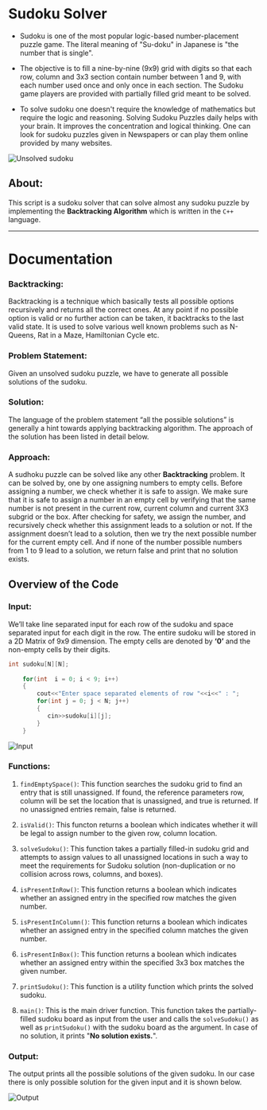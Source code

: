 # Sudoku Solver

-	Sudoku is one of the most popular logic-based number-placement puzzle game. The literal meaning of "Su-doku" in Japanese is "the number that is single".

-	The objective is to fill a nine-by-nine (9x9) grid with digits so that each row, column and 3x3 section contain number between 1 and 9, with each number used once and only once in each section. The Sudoku game players are provided with partially filled grid meant to be solved.

-	To solve sudoku one doesn't require the knowledge of mathematics but require the logic and reasoning. Solving Sudoku Puzzles daily helps with your brain. It improves the concentration and logical thinking. One can look for sudoku puzzles given in Newspapers or can play them online provided by many websites. 

![Unsolved sudoku](https://user-images.githubusercontent.com/53916781/123075951-4f60d280-d436-11eb-991b-fae19a088234.gif)

## About:

This script is a sudoku solver that can solve almost any sudoku puzzle by implementing the **Backtracking Algorithm** which is written in the ```C++``` language.

---

# Documentation

### Backtracking:

Backtracking is a technique which basically tests all possible options recursively and returns all the correct ones. At any point if no possible option is valid or no further action can be taken, it backtracks to the last valid state. It is used to solve various well known problems such as N-Queens, Rat in a Maze, Hamiltonian Cycle etc. 

### Problem Statement: 

Given an unsolved sudoku puzzle, we have to generate all possible solutions of the sudoku.

### Solution:

The language of the problem statement “all the possible solutions” is generally a hint towards applying backtracking algorithm. The approach of the solution has been listed in detail below.

### Approach:

A sudhoku puzzle can be solved like any other **Backtracking** problem. It can be solved by, one by one assigning numbers to empty cells. Before assigning a number, we check whether it is safe to assign. We make sure that it is safe to assign a number in an empty cell by verifying that the same number is not present in the current row, current column and current 3X3 subgrid or the box. After checking for safety, we assign the number, and recursively check whether this assignment leads to a solution or not. If the assignment doesn’t lead to a solution, then we try the next possible number for the current empty cell. And if none of the number possible numbers from 1 to 9 lead to a solution, we return false and print that no solution exists.

## Overview of the Code

### Input:

We’ll take line separated input for each row of the sudoku and space separated input for each digit in the row. The entire sudoku will be stored in a 2D Matrix of 9x9 dimension. The empty cells are denoted by **‘0’** and the non-empty cells by their digits.

```C++
int sudoku[N][N];
    
    for(int  i = 0; i < 9; i++)
    {
        cout<<"Enter space separated elements of row "<<i<<" : ";
        for(int j = 0; j < N; j++)
        {
           cin>>sudoku[i][j];
        }
    }
```   

![Input](https://user-images.githubusercontent.com/53916781/123072386-1ecb6980-d433-11eb-9c8e-af675ee57481.PNG)

   
### Functions:

1. ```findEmptySpace()```: This function searches the sudoku grid to find an entry that is still unassigned. If found, the reference parameters row, column will be set the location that is unassigned, and true is returned. If no unassigned entries remain, false is returned.

2. ```isValid()```: This functon returns a boolean which indicates whether it will be legal to assign number to the given row, column location.

3. ```solveSudoku()```: This function takes a partially filled-in sudoku grid and attempts to assign values to all unassigned locations in such a way to meet the requirements for Sudoku solution (non-duplication or no collision across rows, columns, and boxes).

4. ```isPresentInRow()```: This function returns a boolean which indicates whether an assigned entry in the specified row matches the given number. 

5. ```isPresentInColumn()```: This function returns a boolean which indicates whether an assigned entry in the specified column matches the given number.

6. ```isPresentInBox()```: This function returns a boolean which indicates whether an assigned entry within the specified 3x3 box matches the given number.

7. ```printSudoku()```: This function is a utility function which prints the solved sudoku.

8. ```main()```: This is the main driver function. This function takes the partially-filled sudoku board as input from the user and calls the ```solveSudoku()``` as well as ```printSudoku()``` with the sudoku board as the argument. In case of no solution, it prints "**No solution exists.**".

### Output:

The output prints all the possible solutions of the given sudoku. In our case there is only possible solution for the given input and it is shown below.

![Output](https://user-images.githubusercontent.com/53916781/123075380-d19cc700-d435-11eb-9840-45f943378854.PNG)
